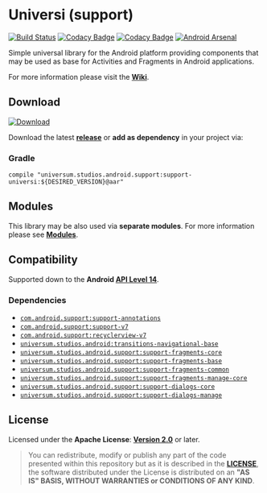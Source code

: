 Universi (support)
===============

[![Build Status](https://travis-ci.org/universum-studios/android_universi.svg?branch=support-master)](https://travis-ci.org/universum-studios/android_universi)
[![Codacy Badge](https://api.codacy.com/project/badge/Grade/c485a93364074dc5a87c7cb43dce9c3f)](https://www.codacy.com/app/universum-studios/android_universi?utm_source=github.com&amp;utm_medium=referral&amp;utm_content=universum-studios/android_universi&amp;utm_campaign=Badge_Grade)
[![Codacy Badge](https://api.codacy.com/project/badge/Coverage/c485a93364074dc5a87c7cb43dce9c3f)](https://www.codacy.com/app/universum-studios/android_universi?utm_source=github.com&utm_medium=referral&utm_content=universum-studios/android_universi&utm_campaign=Badge_Coverage)
[![Android Arsenal](https://img.shields.io/badge/Android%20Arsenal-Universi-green.svg?style=flat)](https://android-arsenal.com/details/1/5412)

Simple universal library for the Android platform providing components that may be used as base for Activities and Fragments in Android applications.

For more information please visit the **[Wiki](https://github.com/universum-studios/android_universi/wiki)**.

## Download ##
[![Download](https://api.bintray.com/packages/universum-studios/android/universum.studios.android%3Auniversi/images/download.svg)](https://bintray.com/universum-studios/android/universum.studios.android%3Auniversi/_latestVersion)

Download the latest **[release](https://github.com/universum-studios/android_universi/releases "Latest Releases page")** or **add as dependency** in your project via:

### Gradle ###

    compile "universum.studios.android.support:support-universi:${DESIRED_VERSION}@aar"

## Modules ##

This library may be also used via **separate modules**. For more information please see **[Modules](https://github.com/universum-studios/android_universi/blob/master/MODULES.md)**.

## Compatibility ##

Supported down to the **Android [API Level 14](http://developer.android.com/about/versions/android-4.0.html "See API highlights")**.

### Dependencies ###

- [`com.android.support:support-annotations`](https://developer.android.com/topic/libraries/support-library/packages.html#annotations)
- [`com.android.support:support-v7`](https://developer.android.com/topic/libraries/support-library/packages.html#v7)
- [`com.android.support:recyclerview-v7`](https://developer.android.com/topic/libraries/support-library/packages.html#v7)
- [`universum.studios.android:transitions-navigational-base`](https://github.com/universum-studios/android_transitions/MODULES.md)
- [`universum.studios.android.support:support-fragments-core`](https://github.com/universum-studios/android_fragments/MODULES.md)
- [`universum.studios.android.support:support-fragments-base`](https://github.com/universum-studios/android_fragments/MODULES.md)
- [`universum.studios.android.support:support-fragments-common`](https://github.com/universum-studios/android_fragments/MODULES.md)
- [`universum.studios.android.support:support-fragments-manage-core`](https://github.com/universum-studios/android_fragments/MODULES.md)
- [`universum.studios.android.support:support-dialogs-core`](https://github.com/universum-studios/android_dialogs/MODULES.md)
- [`universum.studios.android.support:support-dialogs-manage`](https://github.com/universum-studios/android_dialogs/MODULES.md)

## License ##

Licensed under the **Apache License**: **[Version 2.0](http://www.apache.org/licenses/LICENSE-2.0)** or later.

> You can redistribute, modify or publish any part of the code presented within this repository but as it is described in the [**LICENSE**](https://github.com/universum-studios/android_universi/blob/support-master/LICENSE.md), the software distributed under the License is distributed on an **"AS IS" BASIS, WITHOUT WARRANTIES or CONDITIONS OF ANY KIND**.
